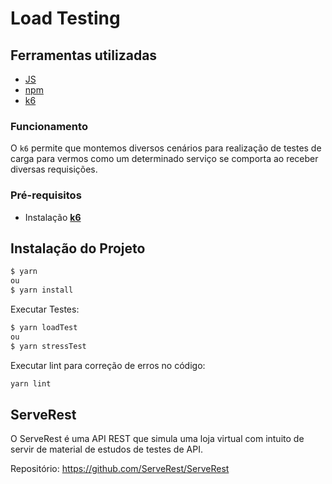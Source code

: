 # Load Testing

## Ferramentas utilizadas  

- [JS](https://developer.mozilla.org/pt-BR/docs/Web/JavaScript)
- [npm](https://www.npmjs.com/)
- [k6](https://k6.io/)

### Funcionamento

O `k6` permite que montemos diversos cenários para realização de testes de carga para vermos como um determinado serviço se comporta ao receber diversas requisições.

### Pré-requisitos

- Instalação [**k6**](https://k6.io/docs/getting-started/installation/)

## Instalação do Projeto

```bash
$ yarn 
ou 
$ yarn install
```

Executar Testes:

```bash
$ yarn loadTest
ou
$ yarn stressTest
```

Executar lint para correção de erros no código:

```bash
yarn lint
```

## ServeRest

O ServeRest é uma API REST que simula uma loja virtual com intuito de servir de material de estudos de testes de API.

Repositório: <https://github.com/ServeRest/ServeRest>
